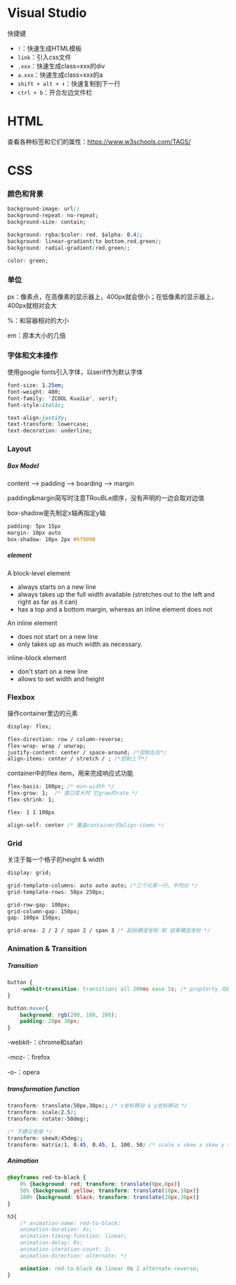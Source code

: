 # Visual Studio

快捷键

- `!`：快速生成HTML模板
- `link`：引入css文件
- `.xxx`：快速生成class=xxx的div
- `a.xxx`：快速生成class=xxx的a
- `shift + alt + ⬇`：快速复制到下一行
- `ctrl + b`：开合左边文件栏



# HTML

查看各种标签和它们的属性：https://www.w3schools.com/TAGS/



# CSS



### 颜色和背景

```css
background-image: url()
background-repeat: no-repeat;
background-size: contain;

background: rgba($color: red, $alpha: 0.4);
background: linear-gradient(to bottom,red,green);
background: radial-gradient(red,green);

color: green;
```



### 单位

px：像素点，在高像素的显示器上，400px就会很小；在低像素的显示器上，400px就相对会大

%：和容器相对的大小

em：原本大小的几倍



### 字体和文本操作

使用google fonts引入字体，以serif作为默认字体

```css
font-size: 1.25em;
font-weight: 400;
font-family: 'ZCOOL KuaiLe', serif;
font-style:italic;

text-align:justify;
text-transform: lowercase;
text-decoration: underline;
```



### Layout



##### Box Model

content --> padding --> boarding --> margin

padding&margin简写时注意TRouBLe顺序，没有声明的一边会取对边值

box-shadow是先制定x轴再指定y轴

```css
padding: 5px 15px
margin: 10px auto
box-shadow: 10px 2px #6f9090
```



##### element 

A block-level element 

- always starts on a new line
- always takes up the full width available (stretches out to the left and right as far as it can)
- has a top and a bottom margin, whereas an inline element does not



An inline element

- does not start on a new line
- only takes up as much width as necessary.



inline-block element

- don't start on a new line
- allows to set width and height



### Flexbox

操作container里边的元素

```css
display: flex;

flex-direction: row / column-reverse;
flex-wrap: wrap / unwrap;
justify-content: center / space-around; /*控制左右*/
align-items: center / stretch / ; /*控制上下*/
```

container中的flex item，用来完成响应式功能

```css
flex-basis: 100px; /* min-width */
flex-grow: 1;  /* 窗口变大时 它grow的rate */
flex-shrink: 1;

flex: 1 1 100px

align-self: center /* 覆盖container的align-items */
```



### Grid

关注于每一个格子的height & width

```css
display: grid;

grid-template-columns: auto auto auto; /*三个元素一行，平均分 */
grid-template-rows: 50px 250px;

grid-row-gap: 100px;
grid-column-gap: 150px;
gap: 100px 150px;

grid-area: 2 / 2 / span 2 / span 3 /* 起始横竖坐标 和 结束横竖坐标 */
```



### Animation & Transition



##### Transition

```css
button {
    -webkit-transition: transition: all 200ms ease 1s; /* propterty 动画时长 动画方式 delay */
}

button:hover{
    background: rgb(200, 180, 280);
    padding: 20px 30px;
}
```

-webkit-：chrome和safari

-moz-：firefox

-o-：opera



##### transformation function

```css
transform: translate(50px,30px); /* x坐标移动 & y坐标移动 */
transform: scale(2.5);
transform: rotate(-50deg);

/* 不建议使用 */
transform: skewX(45deg); 
transform: matrix(1, 0.45, 0.45, 1, 100, 50) /* scale x skew x skew y scale y translate x & y */
```



##### Animation

```css
@keyframes red-to-black {
    0% {background: red; transform: translate(0px,0px)}
    50% {background: yellow; transform: translate(10px,10px)}
    100% {background: black; transform: translate(20px,20px)}
}

h3{
    /* animation-name: red-to-black;
    animation-duration: 4s;
    animation-timing-function: linear;
    animation-delay: 0s;
    animation-iteration-count: 2;
    animation-direction: alternate; */

    animation: red-to-black 4s linear 0s 2 alternate-reverse;
}
```

